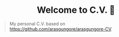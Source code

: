 <h1 align="center">Welcome to C.V. 👋</h1>

> My personal C.V. based on https://github.com/arasgungore/arasgungore-CV.
